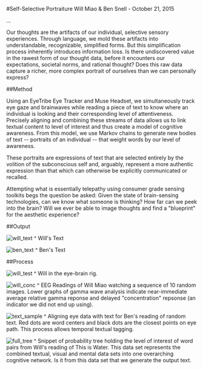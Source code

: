 #Self-Selective Portraiture
Will Miao & Ben Snell - October 21, 2015

...

Our thoughts are the artifacts of our individual, selective sensory experiences. Through language, we mold these artifacts into understandable, recognizable, simplified forms. But this simplification process inherently introduces information loss. Is there undiscovered value in the rawest form of our thought data, before it encounters our expectations, societal norms, and rational thought? Does this raw data capture a richer, more complex portrait of ourselves than we can personally express?

##Method

Using an EyeTribe Eye Tracker and Muse Headset, we simultaneously track eye gaze and brainwaves while reading a piece of text to know where an individual is looking and their corresponding level of attentiveness. Precisely aligning and combining these streams of data allows us to link textual content to level of interest and thus create a model of cognitive awareness. From this model, we use Markov chains to generate new bodies of text -- portraits of an individual -- that weight words by our level of awareness.

These portraits are expressions of text that are selected entirely by the volition of the subconscious self and, arguably, represent a more authentic expression than that which can otherwise be explicitly communicated or recalled.

Attempting what is essentially telepathy using consumer grade sensing toolkits begs the question be asked: Given the state of brain-sensing technologies, can we know what someone is thinking? How far can we peek into the brain? Will we ever be able to image thoughts and find a "blueprint" for the aesthetic experience?

##Output

![will_text](https://github.com/golanlevin/ExperimentalCapture/blob/master/students/benjamin/Project%202/assets/will_mkc.png)
^ Will's Text

![ben_text](https://github.com/golanlevin/ExperimentalCapture/blob/master/students/benjamin/Project%202/assets/ben_mkc.png)
^ Ben's Text

##Process

![will_test](https://github.com/golanlevin/ExperimentalCapture/blob/master/students/benjamin/Project%202/assets/will_test.jpg) 
^ Will in the eye-brain rig.

![will_conc](https://github.com/golanlevin/ExperimentalCapture/blob/master/students/benjamin/Project%202/assets/will_10.png)
^ EEG Readings of Will Miao watching a sequence of 10 random images. Lower graphs of gamma wave analysis indicate near-immediate average relative gamma reponse and delayed "concentration" repsonse (an indicator we did not end up using).

![text_sample](https://github.com/golanlevin/ExperimentalCapture/blob/master/students/benjamin/Project%202/assets/gaze_dots.png)
^ Aligning eye data with text for Ben's reading of random text. Red dots are word centers and black dots are the closest points on eye path. This process allows temporal textual tagging.

![full_tree](https://github.com/golanlevin/ExperimentalCapture/blob/master/students/benjamin/Project%202/assets/full_water_prob.png)
^ Snippet of probability tree holding the level of interest of word pairs from Will's reading of This is Water. This data set represents the combined textual, visual and mental data sets into one overarching cognitive network. Is it from this data set that we generate the output text.
